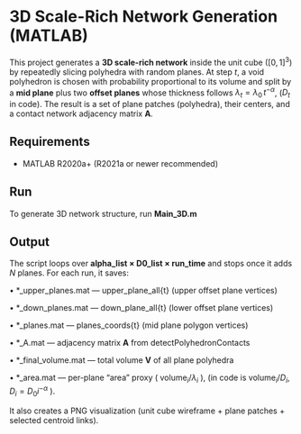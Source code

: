 # 3D Scale-Rich Network Generation (MATLAB)
This project generates a **3D scale-rich network** inside the unit cube $([0,1]^3$) by repeatedly slicing polyhedra with random planes. At step *t*, a void polyhedron is chosen with probability proportional to its volume and split by a **mid plane** plus two **offset planes** whose thickness follows
$\lambda_t = \lambda_0 \, t^{-\alpha}$, ($D_t$ in code).
The result is a set of plane patches (polyhedra), their centers, and a contact network adjacency matrix **A**.

## Requirements
- MATLAB R2020a+ (R2021a or newer recommended)

## Run
To generate 3D network structure, run **Main_3D.m**

## Output
The script loops over **alpha_list × D0_list × run_time** and stops once it adds $N$ planes. For each run, it saves:
	
  •	*_upper_planes.mat — upper_plane_all{t} (upper offset plane vertices)
  
  •	*_down_planes.mat — down_plane_all{t} (lower offset plane vertices)
  
  •	*_planes.mat — planes_coords{t} (mid plane polygon vertices)
  
  •	*_A.mat — adjacency matrix **A** from detectPolyhedronContacts
  
  •	*_final_volume.mat — total volume **V** of all plane polyhedra
  
  •	*_area.mat — per-plane “area” proxy ( $\text{volume}_i / \lambda_i$ ), (in code is $\text{volume}_i / D_i$, $D_i = D_0i^{-\alpha}$ ).

It also creates a PNG visualization (unit cube wireframe + plane patches + selected centroid links).
